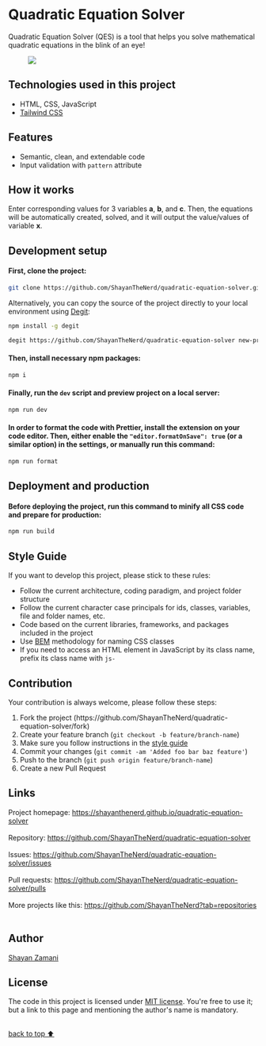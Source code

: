 # Quadratic Equation Solver

Quadratic Equation Solver (QES) is a tool that helps you solve mathematical quadratic equations in the blink of an eye!

<figure>
  <img src="https://github.com/ShayanTheNerd/quadratic-equation-solver/blob/main/og-img.png" />
</figure>

## Technologies used in this project

<ul>
  <li>HTML, CSS, JavaScript</li>
  <li>
    <a href="https://tailwindcss.com">Tailwind CSS</a>
  </li>
</ul>

## Features

<ul>
  <li>Semantic, clean, and extendable code</li>
  <li>Input validation with <code>pattern</code> attribute</li>
</ul>

## How it works

Enter corresponding values for 3 variables **a**, **b**, and **c**. Then, the equations will be automatically created, solved, and it will output the value/values of variable **x**.

## Development setup

#### First, clone the project:

```sh
git clone https://github.com/ShayanTheNerd/quadratic-equation-solver.git
```

Alternatively, you can copy the source of the project directly to your local environment using <a href="https://github.com/Rich-Harris/degit">Degit</a>:

```sh
npm install -g degit

degit https://github.com/ShayanTheNerd/quadratic-equation-solver new-project-folder
```

#### Then, install necessary npm packages:

```sh
npm i
```

#### Finally, run the `dev` script and preview project on a local server:

```sh
npm run dev
```

#### In order to format the code with Prettier, install the extension on your code editor. Then, either enable the `"editor.formatOnSave": true` (or a similar option) in the settings, or manually run this command:

```sh
npm run format
```

## Deployment and production

#### Before deploying the project, run this command to minify all CSS code and prepare for production:

```sh
npm run build
```

## Style Guide

If you want to develop this project, please stick to these rules:

<ul>
  <li>Follow the current architecture, coding paradigm, and project folder structure</li>
  <li>Follow the current character case principals for ids, classes, variables, file and folder names, etc.</li>
  <li>Code based on the current libraries, frameworks, and packages included in the project</li>
  <li>Use <a href="https://getbem.com">BEM</a> methodology for naming CSS classes</li>
  <li>If you need to access an HTML element in JavaScript by its class name, prefix its class name with <code>js-</code></li>
</ul>

## Contribution

Your contribution is always welcome, please follow these steps:

<ol>
  <li>Fork the project (https://github.com/ShayanTheNerd/quadratic-equation-solver/fork)</li>
  <li>Create your feature branch (<code>git checkout -b feature/branch-name</code>)</li>
  <li>Make sure you follow instructions in the <a href="https://github.com/ShayanTheNerd/quadratic-equation-solver#style-guide">style guide</a></li>
  <li>Commit your changes (<code>git commit -am 'Added foo bar baz feature'</code>)</li>
  <li>Push to the branch (<code>git push origin feature/branch-name</code>)</li>
  <li>Create a new Pull Request</li>
</ol>

## Links

Project homepage: https://shayanthenerd.github.io/quadratic-equation-solver <br /><br />
Repository: https://github.com/ShayanTheNerd/quadratic-equation-solver <br /><br />
Issues: https://github.com/ShayanTheNerd/quadratic-equation-solver/issues <br /><br />
Pull requests: https://github.com/ShayanTheNerd/quadratic-equation-solver/pulls <br /><br />
More projects like this: https://github.com/ShayanTheNerd?tab=repositories <br /><br />

## Author

<a href="https://shayan-zamani.me">Shayan Zamani</a>

## License

The code in this project is licensed under <a href="https://github.com/ShayanTheNerd/quadratic-equation-solver/blob/main/LICENSE.md">MIT license</a>. You're free to use it; but a link to this page and mentioning the author's name is mandatory.

<br />
<a href="https://github.com/ShayanTheNerd/quadratic-equation-solver#quadratic-equation-solver">back to top ⬆️</a>
